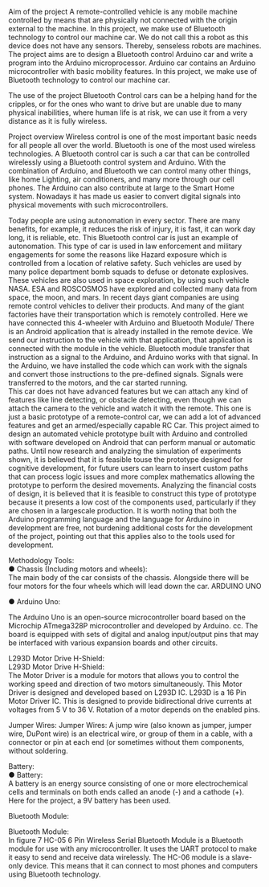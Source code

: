 Aim of the project 
A remote-controlled vehicle is any mobile machine controlled by means that are physically not connected with the origin external to the machine. 
In this project, we make use of Bluetooth technology to control our machine car. We do not call this a robot as this device does not have any sensors. 
Thereby, senseless robots are machines. The project aims are to design a Bluetooth control Arduino car and write a program into the Arduino microprocessor. 
Arduino car contains an Arduino microcontroller with basic mobility features. In this project, we make use of Bluetooth technology to control our machine car.

The use of the project
Bluetooth Control cars can be a helping hand for the cripples, or for the ones who want to drive but are unable due to many physical inabilities, where human life is at risk, we can use it from a very distance as it is fully wireless.

Project overview
Wireless  control  is  one  of  the most important basic needs for all people all over the world. Bluetooth is one of the most used wireless technologies. 
A Bluetooth control car is such a car that  can  be  controlled  wirelessly  using  a  Bluetooth  control  system  and  Arduino.  With  the combination of Arduino, and Bluetooth we can control many other things, like home Lighting, air conditioners, and many more  through our  cell phones. The Arduino can  also contribute  at 
large to the Smart Home system. Nowadays it has made us easier to convert digital signals into physical movements with such microcontrollers.  

Today people are using autonomation in every sector. There are many benefits, for example, it reduces the risk of injury, it is fast, it can work day long, it is reliable, etc. This Bluetooth control car is just an example of autonomation. This type of car is used in law enforcement and military engagements for some the reasons like Hazard exposure which is controlled from a location of 
relative safety. Such  vehicles are  used by many  police department  bomb squads to  defuse or detonate explosives. These  vehicles  are  also  used  in  space  exploration,  by  using  such  vehicle  NASA.  ESA  and ROSCOSMOS have explored and collected many data from space, the moon, and mars. In recent days giant companies are using remote control vehicles to deliver their products. And many of the giant factories have their transportation which is remotely controlled. 
Here  we  have  connected  this  4-wheeler  with  Arduino  and  Bluetooth  Module/  There  is  an Android application that is already installed in the remote device. We send our instruction to the vehicle  with  that  application,  that  application  is  connected  with  the  module  in  the  vehicle. 
Bluetooth module transfer that instruction as a signal to the  Arduino, and Arduino works with that signal.  In the  Arduino, we  have installed the code which  can work  with the signals and convert those instructions to the pre-defined signals. Signals were transferred to the motors, and the car started running.  
This  car  does  not  have  advanced  features  but  we  can  attach  any  kind  of  features  like  line detecting, or obstacle detecting, even though we can attach the camera to the vehicle and watch it with the remote. This one is just a basic prototype of a remote-control car, we can add a lot of advanced features and get an armed/especially capable RC Car. 
This project aimed to design an automated vehicle prototype built with Arduino and controlled with software developed on  Android that  can perform  manual or  automatic paths.  Until now research and analyzing the simulation of experiments shown, it is believed that it is feasible touse the prototype designed for cognitive development, for future users can learn to insert custom paths that can process  logic issues and more  complex mathematics  allowing the  prototype to perform the desired movements. Analyzing the financial costs of design, it is believed that it is feasible to construct this type of prototype because it presents a low cost of the components used, particularly if they are chosen in a largescale production. It is worth noting that both the Arduino programming language and  the language  for Arduino  in development  are free, not  burdening 
additional costs for the development of the project, pointing out that this applies also to the tools used for development. 


Methodology 
Tools:  
● Chassis (Including motors and wheels):  
The main body of the car consists of the chassis. Alongside there will be four motors for 
the four wheels which will lead down the car.
ARDUINO UNO

● Arduino Uno:  

The  Arduino  Uno  is  an  open-source  microcontroller  board  based  on  the  Microchip ATmega328P microcontroller and developed by Arduino. cc. The board is equipped with sets of digital and analog input/output pins that may be interfaced with various expansion 
boards  and  other circuits.

L293D Motor Drive H-Shield:  
  L293D Motor Drive H-Shield:  
The Motor Driver is a  module for motors that allows you to control the working speed and  direction  of  two  motors  simultaneously.  This  Motor  Driver  is  designed  and developed based on L293D IC. L293D is a 16 Pin Motor Driver IC. This is designed to provide bidirectional drive currents at voltages from 5 V to 36 V. Rotation of  a motor depends on the enabled pins.

Jumper Wires:
Jumper Wires: 
A jump wire (also known as jumper, jumper wire, DuPont wire) is an electrical wire, or group of them in a cable, with a connector or pin at each end (or sometimes without them components, without soldering.

Battery:           
● Battery:  
A  battery  is  an  energy  source  consisting  of  one  or  more  electrochemical  cells  and terminals on both ends called an anode (-) and a cathode (+). Here for the project, a 9V battery has been used.

Bluetooth Module:

Bluetooth Module:  
In figure 7 HC-05 6 Pin Wireless Serial Bluetooth Module is a Bluetooth module for use with any microcontroller.  It uses the UART protocol to make it easy to send and receive data  wirelessly.  The  HC-06  module  is  a  slave-only  device.    This  means  that  it  can connect to most phones and computers using Bluetooth technology.




